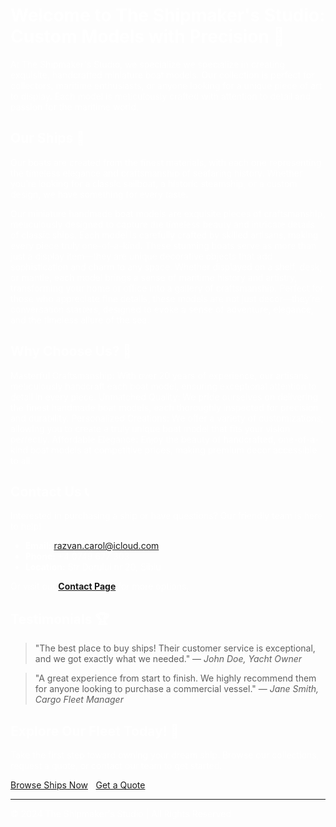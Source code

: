 <html>
<head>
    <style>
        body {
            background-image: url('https://github.com/lulach13/skills-github-pages/blob/my-pages/Ship%20In%20The%20Sea%20T%20Shirt%20Design%20Background%2C%20Wallpapers%2C%20Ship%2C%20Sea%20Background%20Image%20And%20Wallpaper%20for%20Free%20Download.html'); /* You can replace this with the actual path */
            background-size: cover; /* Make sure the image covers the entire page */
            background-position: center; /* Centers the image */
            background-attachment: fixed; /* Makes the background fixed while scrolling */
            color: white; /* Text color to ensure readability */
        }
    </style>
</head>
<body>

# Welcome to The Shipmaker's Studio: Custom Models with Precision 🚢

At The Shipmaker's Studio, we specialize we specialize in creating exquisite, handcrafted miniature boat models. Our collection is perfect for collectors, maritime enthusiasts, or anyone looking for a unique piece of art to display. Each model is meticulously crafted with attention to detail and passion for the maritime world.

## Our Ships 🚢

Our boats are created from the finest materials, with each one representing the timeless elegance and craftsmanship of seafaring history. Whether you’re looking for a classic sailboat, a historic steamship, or a custom design, we have something for every taste.

Our miniature handmade boat models are exquisite pieces of craftsmanship, meticulously designed to capture the timeless beauty and intricate details of classic ships. Each model is carefully crafted by skilled artisans, making every piece truly one-of-a-kind. These stunning boats serve as more than just a display item—they are unique decorative objects that add sophistication and charm to any space. Whether displayed on a shelf, desk, or mantle, each model brings a sense of maritime history and artistry, transforming your home or office into a gallery of craftsmanship. Perfect for those who appreciate fine details, these models are not just decor—they’re conversation starters, designed to evoke a sense of adventure, elegance, and the timeless allure of the sea.

## Why Choose Us? 🌟

Masterful Craftsmanship: With over 20 years of experience, our artisans meticulously handcraft each boat model, ensuring exceptional attention to detail in every piece.
Unmatched Quality: We pride ourselves on delivering the finest handmade boat models, each thoroughly inspected for precision and durability.
Personalized Creations: We offer a variety of customizations, allowing you to create a truly unique boat model that fits your vision perfectly.
Affordable Elegance: Enjoy the beauty of handcrafted, one-of-a-kind boat models at competitive prices, making premium decor accessible to all.

## Contact Us 📞

Interested in purchasing a ship or have questions? Our friendly team is here to help!

- **Email:** [razvan.carol@icloud.com](mailto:your-email@example.com)
- **Phone:** +4 0749 677 303 
- **Location:** Str Dorului nr 20, Sibiu

Or visit our **[Contact Page](#)** for more options.

## Testimonials 🏆

> "The best place to buy ships! Their customer service is exceptional, and we got exactly what we needed." — *John Doe, Yacht Owner*

> "A great experience from start to finish. We highly recommend them for anyone looking to purchase a commercial vessel." — *Jane Smith, Cargo Fleet Manager*

## Explore Our Fleet Today! 🚢

Take the first step toward owning your dream ship. Browse our collections, request a quote, or contact our team to get started.

[Browse Ships Now](/ships) | [Get a Quote](/quote)

---

© 2024  The Shipmaker's Studio | All Rights Reserved

